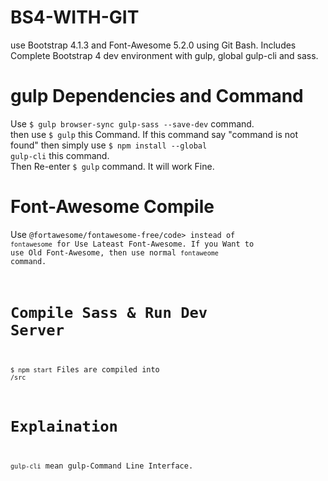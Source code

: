 # BS4-WITH-GIT
use Bootstrap 4.1.3 and Font-Awesome 5.2.0 using Git Bash. Includes Complete Bootstrap 4 dev environment with gulp, global gulp-cli and sass.

# gulp Dependencies and Command
Use <code>$ gulp browser-sync gulp-sass --save-dev</code> command.</br>
then use <code>$ gulp</code> this Command. If this command say "command is not found" then simply use <code>$ npm install --global gulp-cli</code> this command.</br>
Then Re-enter <code>$ gulp</code> command. It will work Fine.

# Font-Awesome Compile
Use <code>@fortawesome/fontawesome-free/code> instead of <code>fontawesome</code> for Use Lateast Font-Awesome.
If you Want to use Old Font-Awesome, then use normal <code>fontaweome</code> command.

# Compile Sass & Run Dev Server
<code>$ npm start</code>
Files are compiled into <code>/src</code>

# Explaination
<code>gulp-cli</code> mean gulp-Command Line Interface.
